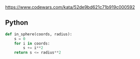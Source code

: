 https://www.codewars.com/kata/52de9bd621c71b919c000592

## Python
```python
def in_sphere(coords, radius):
    s = 0
    for i in coords:
        s += i**2
    return s <= radius**2
```